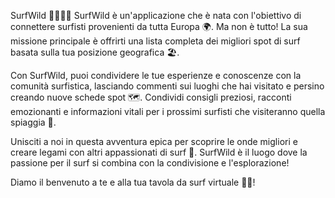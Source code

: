SurfWild 🏄‍♂️🏄‍♀️
SurfWild è un'applicazione che è nata con l'obiettivo di connettere surfisti provenienti da tutta Europa 🌍. Ma non è tutto! La sua missione principale è offrirti una lista completa dei migliori spot di surf basata sulla tua posizione geografica 🏖️.

Con SurfWild, puoi condividere le tue esperienze e conoscenze con la comunità surfistica, lasciando commenti sui luoghi che hai visitato e persino creando nuove schede spot 🗺️. Condividi consigli preziosi, racconti emozionanti e informazioni vitali per i prossimi surfisti che visiteranno quella spiaggia 📝.

Unisciti a noi in questa avventura epica per scoprire le onde migliori e creare legami con altri appassionati di surf 🤙. SurfWild è il luogo dove la passione per il surf si combina con la condivisione e l'esplorazione!

Diamo il benvenuto a te e alla tua tavola da surf virtuale 🌊🌞!